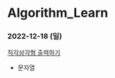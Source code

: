 # Algorithm_Learn
### 2022-12-18 (일)
[직각삼각형 출력하기](https://school.programmers.co.kr/learn/courses/30/lessons/120823)
- 문자열
